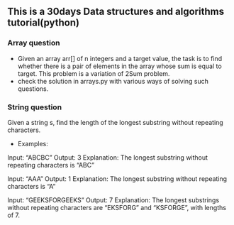 ## This is a 30days Data structures and algorithms tutorial(python)
### Array question 
 - Given an array arr[] of n integers and a target value, the task is to find whether there is a pair of elements in the array whose sum is equal to target. This problem is a variation of 2Sum problem.
 - check the solution in arrays.py with various ways of solving such questions.
 
### String question
Given a string s, find the length of the longest substring without repeating characters. 

 - Examples:

 Input: “ABCBC”
Output: 3
Explanation: The longest substring without repeating characters is “ABC”

Input: “AAA”
Output: 1
Explanation: The longest substring without repeating characters is “A”

Input: “GEEKSFORGEEKS”
Output: 7 
Explanation: The longest substrings without repeating characters are “EKSFORG” and “KSFORGE”, with lengths of 7.